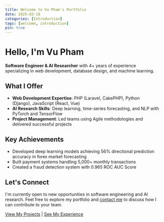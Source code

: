 ```yaml
---
title: Welcome to Vu Pham's Portfolio
date: 2025-03-19
categories: [Introduction]
tags: [welcome, introduction]
pin: true
---
```


# Hello, I'm Vu Pham

**Software Engineer & AI Researcher** with 4+ years of experience specializing in web development, database design, and machine learning.

## What I Offer

- **Web Development Expertise**: PHP (Laravel, CakePHP), Python (Django), JavaScript (React, Vue)
- **AI Research Skills**: Deep learning, time-series forecasting, and NLP with PyTorch and TensorFlow
- **Project Management**: Led teams using Agile methodologies and delivered successful projects

## Key Achievements

- Developed deep learning models achieving 56% directional prediction accuracy in forex market forecasting
- Built payment systems handling 5,000+ monthly transactions
- Created a fraud detection system with 0.965 ROC AUC Score

## Let's Connect

I'm currently open to new opportunities in software engineering and AI research. Feel free to explore my portfolio and [contact me](/contact/) to discuss how I can contribute to your team.

[View My Projects](/projects/) | [See My Experience](/experience/)